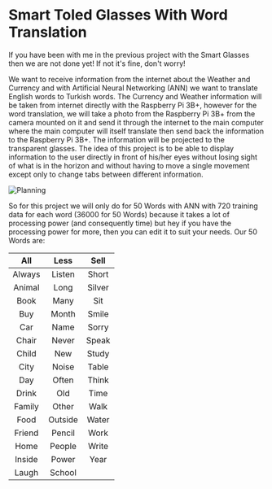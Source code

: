 # Smart Toled Glasses With Word Translation

If you have been with me in the previous project with the Smart Glasses then we are not done yet!
If not it's fine, don't worry!

We want to receive information from the internet about the Weather and Currency and with Artificial Neural Networking (ANN)  we want to translate English words to Turkish words.
The Currency and Weather information will be taken from internet directly with the Raspberry Pi 3B+, however for the word translation, we will take a photo from the Raspberry Pi 3B+ from the camera mounted on it and send it through the internet to the main computer where the main computer will itself translate then send back the information to the Raspberry Pi 3B+. 
The information will be projected to the transparent glasses. The idea of this project is to be able to display information to the user directly in front of his/her eyes without losing sight of what is in the horizon and without having to move a single movement except only to change tabs between different information.


![Planning](https://github.com/Myutaze/SmartTOLEDGlassesWithWordTranslation/assets/123553691/2302ab5a-2aa8-4ab0-9404-17d12ba9bbf8)

So for this project we will only do for 50 Words with ANN with 720 training data for each word (36000 for 50 Words) because it takes a lot of processing power (and consequently time) but hey if you have the processing power for more, then you can edit it to suit your needs.
Our 50 Words are:
 

| All     | Less     | Sell     |
|:-------:|:--------:|:--------:|
| Always  | Listen   | Short    |
| Animal  | Long     | Silver   |
| Book    | Many     | Sit      |
| Buy     | Month    | Smile    |
| Car     | Name     | Sorry    |
| Chair   | Never    | Speak    |
| Child   | New      | Study    |
| City    | Noise    | Table    |
| Day     | Often    | Think    |
| Drink   | Old      | Time     |
| Family  | Other    | Walk     |
| Food    | Outside  | Water    |
| Friend  | Pencil   | Work     |
| Home    | People   | Write    |
| Inside  | Power    | Year     |
| Laugh   | School   |          |

